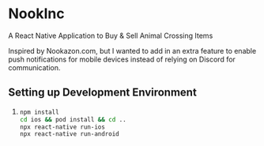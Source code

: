 # NookInc
A React Native Application to Buy &amp; Sell Animal Crossing Items

Inspired by Nookazon.com, but I wanted to add in an extra feature to enable push notifications for mobile devices instead of relying on Discord for communication.

## Setting up Development Environment  

1. ```bash
   npm install
   cd ios && pod install && cd ..
   npx react-native run-ios
   npx react-native run-android 
   ```